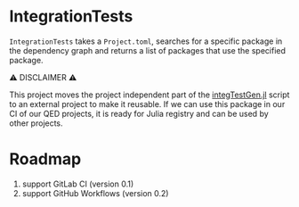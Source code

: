 # IntegrationTests

`IntegrationTests` takes a `Project.toml`, searches for a specific package in the dependency graph and returns a list of packages that use the specified package.

⚠️ DISCLAIMER ⚠️

This project moves the project independent part of the [integTestGen.jl](https://github.com/QEDjl-project/QED.jl/tree/dev/.ci/integTestGen) script to an external project to make it reusable. If we can use this package in our CI of our QED projects, it is ready for Julia registry and can be used by other projects.

# Roadmap

1. support GitLab CI (version 0.1)
2. support GitHub Workflows (version 0.2)
